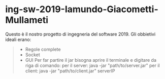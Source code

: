 # ing-sw-2019-Iamundo-Giacometti-Mullameti
Questo è il nostro progetto di ingegneria del software 2019.
Gli obbietivi ideali erano:
  >* Regole complete
  >* Socket
  >* GUI
Per far partire il jar bisogna aprire il terminale e digitare da riga di comando:
  per il server: java -jar "path/to/server.jar"
  per il client: java -jar "path/to/client.jar" serverIP  
